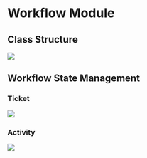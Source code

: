 # Workflow Module

## Class Structure

<img src="https://www.plantuml.com/plantuml/png/fLJHRjem57ttLrWyLkC7eggj6zoEDGqe2UKHMS7BB8BDR8SfglRlkqw8auXILEs5N8xjSy-vljSFnZ9jgts9kApscEHM78Mji_h0yJl2U1M_n8jr356QaII3xok9LoJQP2HzWNzh-hX9QV8s3-ac957aDj9ujdcQHnHY2D5Vr79d8jzncrfcApEcpXQp1NpcyMQPB9uJcgRjluI-pUaQujaYTcmXYKCQHRJd98U3LaTMViIwXEJp-1aYiWJUDpg3CA4_Q9ZHWIfcTlJ8fNMMpnndgtGJVYVnCvrv7X9vg2E9L14oomkbw_T6-fFpioP9t0gWIR98tEwyPCRW9r4sgSGsWAEoWD1ooQGDSDPy0P1ipmESMYsQzIqtkHO7AvGSeCnT5snxLAhaJ09IwNAmdYjfJzREqOZBmlxo2ZgKoQ9YnMY_vc1kIq3U388UUQm3l39SzyxMIkz-bkhFDNTMsFBBziwb-CI-SNtYpjHscCQwGeoQ_3-qQFwx4fgRhWU7QvOL9i2lx73R4dmx4Trzvg4TaCw1ptnMlBmKt05Bfctjf1aZ2ibvUnaEQ1HntGBt7tWqpRm4evbiOMsTA7_JsuftGk-_rWfkiAvx6Mk_hCmdlgIC-LiOlmb-gJzytulqqt-rOLtdZ1-B2s8_4zEKKEttmD0L1UElbJLI1PLMr_YQulpq80N3r-bYUrlDybq6FvyDFeX0g1jnV3l5avk9dwRXmjGjj4L1gFrw54g8K7TeX7hmPZgzSwXx9tjqSj3yA5Hb9kqfFCYD7457vc_9vnxoZVNuUg8kSAPW_qde0vVRQb_-0m00">

## Workflow State Management

### Ticket

<img src="https://www.plantuml.com/plantuml/png/LSwn2eCm60JW_PxYnZZu0idYe9GkfcZt4ffVbAOHchz3txx1pUs3EuxhYeQFVjy9E0JOk--zWxsEZzlaBzCmpmxO5fgGKgkXlDguPscegsIQdvG686tlny6nId8a8Aa8JTwFy3n6Hj7mN85QtHO0NKNzy0S0"/>

### Activity

<img src="https://www.plantuml.com/plantuml/png/XP7VIe0m58VlprFiKY_g0Ho2aIFimiaKkmbYw357DcsRGM_Vr8KNaTsC_VdEzpk7PTP9uzRt2M3V0IGDppc5f2XVAi4V1AlhPosjLQyQCMrKzuRkzkTC0TH08haiPlwKqut1ZrKPx6FYHjGa-a8R0n2osGHh2_RaNG5EIrwot-hZ6GtrPQVxLEfvDv8_f88zilk6vVHa_XyZm3qwsOsR7IUBH_SNKNULDxT75EfU3G1RNMWnt2Ivd_8gsNC0cL_z9tm3"/>
